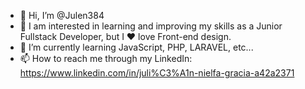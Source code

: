 - 👋 Hi, I’m @Julen384
- 👀 I am interested in learning and improving my skills as a Junior Fullstack Developer, but I ❤️ love Front-end design.
- 🌱 I’m currently learning JavaScript, PHP, LARAVEL,  etc...
- 📫 How to reach me through my LinkedIn: https://www.linkedin.com/in/juli%C3%A1n-nielfa-gracia-a42a2371

<!---
Julen384/Julen384 is a ✨ special ✨ repository because its `README.md` (this file) appears on your GitHub profile.
You can click the Preview link to take a look at your changes.
--->
